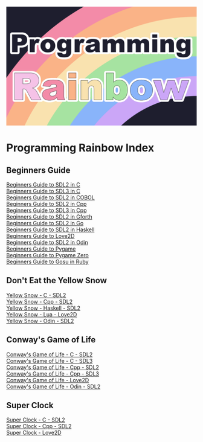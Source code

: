 ![Screenshot](screenshot.png)

# Programming Rainbow Index

## Beginners Guide
[Beginners Guide to SDL2 in C](https://github.com/ProgrammingRainbow/Beginners-Guide-to-SDL2-in-C)\
[Beginners Guide to SDL3 in C](https://github.com/ProgrammingRainbow/Beginners-Guide-to-SDL3-in-C)\
[Beginners Guide to SDL2 in COBOL](https://github.com/ProgrammingRainbow/Beginners-Guide-to-SDL2-in-COBOL)\
[Beginners Guide to SDL2 in Cpp](https://github.com/ProgrammingRainbow/Beginners-Guide-to-SDL2-in-Cpp)\
[Beginners Guide to SDL3 in Cpp](https://github.com/ProgrammingRainbow/Beginners-Guide-to-SDL3-in-Cpp)\
[Beginners Guide to SDL2 in Gforth](https://github.com/ProgrammingRainbow/Beginners-Guide-to-SDL2-in-Gforth)\
[Beginners Guide to SDL2 in Go](https://github.com/ProgrammingRainbow/Beginners-Guide-to-SDL2-in-Go)\
[Beginners Guide to SDL2 in Haskell](https://github.com/ProgrammingRainbow/Beginners-Guide-to-SDL2-in-Haskell)\
[Beginners Guide to Love2D](https://github.com/ProgrammingRainbow/Beginners-Guide-to-Love2D)\
[Beginners Guide to SDL2 in Odin](https://github.com/ProgrammingRainbow/Beginners-Guide-to-SDL2-in-Odin)\
[Beginners Guide to Pygame](https://github.com/ProgrammingRainbow/Beginners-Guide-to-Pygame)\
[Beginners Guide to Pygame Zero](https://github.com/ProgrammingRainbow/Beginners-Guide-to-Pygame-Zero)\
[Beginners Guide to Gosu in Ruby](https://github.com/ProgrammingRainbow/Beginners-Guide-to-Gosu-in-Ruby)

## Don't Eat the Yellow Snow
[Yellow Snow - C - SDL2](https://github.com/ProgrammingRainbow/Yellow-Snow-C-SDL2)\
[Yellow Snow - Cpp - SDL2](https://github.com/ProgrammingRainbow/Yellow-Snow-Cpp-SDL2)\
[Yellow Snow - Haskell - SDL2](https://github.com/ProgrammingRainbow/Yellow-Snow-Haskell-SDL2)\
[Yellow Snow - Lua - Love2D](https://github.com/ProgrammingRainbow/Yellow-Snow-Lua-Love2D)\
[Yellow Snow - Odin - SDL2](https://github.com/ProgrammingRainbow/Yellow-Snow-Odin-SDL2)

## Conway's Game of Life
[Conway's Game of Life - C - SDL2](https://github.com/ProgrammingRainbow/Conways-Game-of-Life-C-SDL2)\
[Conway's Game of Life - C - SDL3](https://github.com/ProgrammingRainbow/Conways-Game-of-Life-C-SDL3)\
[Conway's Game of Life - Cpp - SDL2](https://github.com/ProgrammingRainbow/Conways-Game-of-Life-Cpp-SDL2)\
[Conway's Game of Life - Cpp - SDL3](https://github.com/ProgrammingRainbow/Conways-Game-of-Life-Cpp-SDL3)\
[Conway's Game of Life - Love2D](https://github.com/ProgrammingRainbow/Conways-Game-of-Life-Love2D)\
[Conway's Game of Life - Odin - SDL2](https://github.com/ProgrammingRainbow/Conways-Game-of-Life-Odin-SDL2)

## Super Clock
[Super Clock - C - SDL2](https://github.com/ProgrammingRainbow/Super-Clock-C-SDL2)\
[Super Clock - Cpp - SDL2](https://github.com/ProgrammingRainbow/Super-Clock-Cpp-SDL2)\
[Super Clock - Love2D](https://github.com/ProgrammingRainbow/Super-Clock-Love2D)
